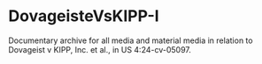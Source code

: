# DovageisteVsKIPP-I
Documentary archive for all media and material media in relation to Dovageist v KIPP, Inc. et al., in US 4:24-cv-05097.
